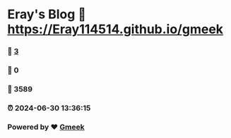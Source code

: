 # Eray's Blog :link: https://Eray114514.github.io/gmeek 
### :page_facing_up: [3](https://Eray114514.github.io/gmeek/tag.html) 
### :speech_balloon: 0 
### :hibiscus: 3589 
### :alarm_clock: 2024-06-30 13:36:15 
### Powered by :heart: [Gmeek](https://github.com/Meekdai/Gmeek)
